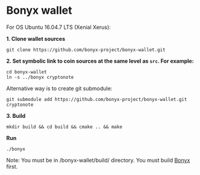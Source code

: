 # Bonyx wallet

For OS Ubuntu 16.04.7 LTS (Xenial Xerus):

**1. Clone wallet sources**

```
git clone https://github.com/bonyx-project/bonyx-wallet.git
```

**2. Set symbolic link to coin sources at the same level as `src`. For example:**

```
cd bonyx-wallet
ln -s ../bonyx cryptonote
```

Alternative way is to create git submodule:

```
git submodule add https://github.com/bonyx-project/bonyx-wallet.git cryptonote
```

**3. Build**

```
mkdir build && cd build && cmake .. && make
```


**Run**

```
./bonyx
```

Note: You must be in /bonyx-wallet/build/ directory.
You must build [Bonyx](https://github.com/bonyx-project/bonyx/) first.
